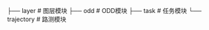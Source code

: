 ├── layer             # 图层模块
├── odd               # ODD模块
├── task              # 任务模块
└── trajectory        # 路测模块
